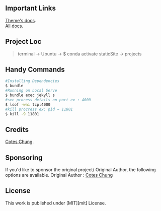 
## Important Links
[Theme's docs](https://github.com/cotes2020/jekyll-theme-chirpy#documentation).  
[All docs](https://chirpy.cotes.page/).

## Project Loc  
> terminal -> Ubuntu -> $ conda activate staticSite -> projects 

## Handy Commands 
```bash
#Installing Dependencies
$ bundle
#Running on Local Serve
$ bundle exec jekyll s
#see process details on port ex : 4000
$ lsof -wni tcp:4000
#kill procress ex: pid = 11801
$ kill -9 11801
```


## Credits
[Cotes Chung](https://github.com/cotes2020).

## Sponsoring

If you'd like to sponsor the original project/ Original Author, the following options are available. Original Author : [Cotes Chung](https://github.com/cotes2020)


## License

This work is published under [MIT][mit] License.


